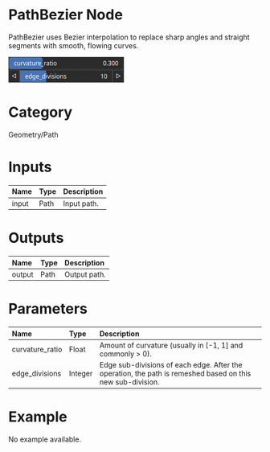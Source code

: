
PathBezier Node
===============


PathBezier uses Bezier interpolation to replace sharp angles and straight segments with smooth, flowing curves.



![img](../../images/nodes/PathBezier_settings.png)


# Category


Geometry/Path
# Inputs

|Name|Type|Description|
| :--- | :--- | :--- |
|input|Path|Input path.|

# Outputs

|Name|Type|Description|
| :--- | :--- | :--- |
|output|Path|Output path.|

# Parameters

|Name|Type|Description|
| :--- | :--- | :--- |
|curvature_ratio|Float|Amount of curvature (usually in [-1, 1] and commonly > 0).|
|edge_divisions|Integer|Edge sub-divisions of each edge. After the operation, the path is remeshed based on this new sub-division.|

# Example


No example available.